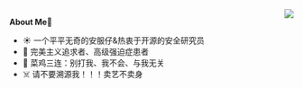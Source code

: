 <img align="right" src="https://github-readme-stats.vercel.app/api?username=HHa1ey&show_icons=true&theme=cobalt">


**About Me**👋

- ☀️ 一个平平无奇的安服仔&热衷于开源的安全研究员
- 👀 完美主义追求者、高级强迫症患者
- 🌱 菜鸡三连：别打我、我不会、与我无关
- ‍☠️ 请不要溯源我！！！卖艺不卖身
